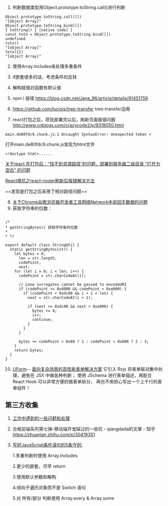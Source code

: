 1. 判断数据类型用Object.prototype.toString.call()进行判断

```
Object.prototype.toString.call([])
"[object Array]"
Object.prototype.toString.bind([])
ƒ toString() { [native code] }
const toto = Object.prototype.toString.bind([])
undefined
toto()
"[object Array]"
toto({})
"[object Array]"
```
2. 使用Array.includes来处理多重条件
3. if嵌套很多的话，考虑条件的反转
4. 解构赋值对函数有默认值
5. npm i 报错  https://blog.csdn.net/Jane_96/article/details/81451759


6. https://github.com/luciojs/tree-transfer    tree-transfer运用
7. react打包之后，项目部署完以后，刷新页面报错问题
http://www.cnblogs.com/crazycode2/p/9318050.html

```
main.de80fdc9.chunk.js:1 Uncaught SyntaxError: Unexpected token <
```
打开main.de80fdc9.chunk.js发现为html文件

```
<!doctype html>......
```

[
关于react 在打包后：“找不到资源路径”的问题、部署到服务器二级目录 “打开为空白” 的问题](https://blog.csdn.net/Sophie_U/article/details/80006723)

[React填坑之react-router刷新后报错解决方法](https://blog.csdn.net/weixin_39168678/article/details/79756305)

==发现是打包之后采用了相对路径问题==

8. [关于Chrome谷歌浏览器开发者工具网络Network中返回无数据的问题](https://www.cnblogs.com/shengulong/p/8795493.html)
9. 获取字符串的位数：

```

/*
* getStringBytes() 获取字符串的位数
*
* */

export default class StringUtil {
  static getStringBytes(str) {
    let bytes = 0,
      len = str.length,
      codePoint,
      next;
    for (let i = 0; i < len; i++) {
      codePoint = str.charCodeAt(i);

      // Lone surrogates cannot be passed to encodeURI
      if (codePoint >= 0xd800 && codePoint < 0xe000) {
        if (codePoint < 0xdc00 && i + 1 < len) {
          next = str.charCodeAt(i + 1);

          if (next >= 0xdc00 && next < 0xe000) {
            bytes += 4;
            i++;
            continue;
          }
        }
      }

      bytes += codePoint < 0x80 ? 1 : codePoint < 0x800 ? 2 : 3;
    }
    return bytes;
  }
}

```
10. [UForm](https://github.com/alibaba/uform)--
[面向复杂场景的高性能表单解决方案](https://zhuanlan.zhihu.com/p/62927004)
它引入 Rxjs 将表单联动集中处理，避免在 JSX 中做各种判断；
使用 JSchema 进行表单描述，再配合 React Hook 可以非常方便的做表单拆分，
再也不用担心写出一个上千行的表单组件！


## 第三方收集
1. [工作中遇到的一些问题和处理](https://juejin.im/post/5cb6bf9251882545e068b264?utm_source=gold_browser_extension#heading-10)

2. 合格前端系列第七弹-移动端开发踩过的一些坑 - qiangdada的文章 - 知乎
   https://zhuanlan.zhihu.com/p/30419351
   
3. [写好JavaScript条件语句的5条守则:](https://juejin.im/post/5bdef288e51d450d810a89c6)
    
    1.多重判断时使用 Array.includes

    2.更少的嵌套，尽早 return
    
    3.使用默认参数和解构
    
    4.倾向于遍历对象而不是 Switch 语句
    
    5.对 所有/部分 判断使用 Array.every & Array.some